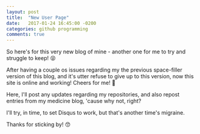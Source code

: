 ```yaml
---
layout: post
title:  "New User Page"
date:   2017-01-24 16:45:00 -0200
categories: github programming
comments: true
---
```


So here's for this very new blog of mine - another one for me to try and struggle to keep! :stuck_out_tongue_closed_eyes:

After having a couple os issues regarding my the previous space-filler version of this blog, and it's utter refuse to give up to this version, now this site is online and working! Cheers for me! :tada:

Here, I'll post any updates regarding my repositories, and also repost entries from my medicine blog, 'cause why not, right?

I'll try, in time, to set Disqus to work, but that's another time's migraine.

Thanks for sticking by! :kissing_smiling_eyes:
